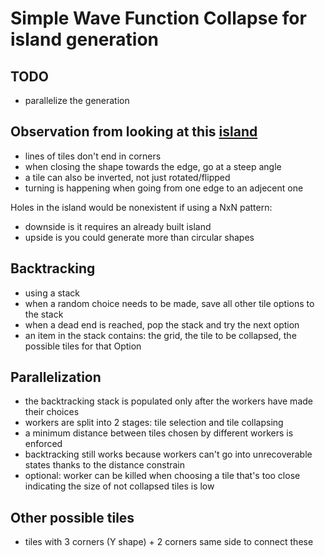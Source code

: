 # Simple Wave Function Collapse for island generation

## TODO
- parallelize the generation

## Observation from looking at this [island](https://i.redd.it/uw9w6jiwjx231.png)

- lines of tiles don't end in corners
- when closing the shape towards the edge, go at a steep angle
- a tile can also be inverted, not just rotated/flipped
- turning is happening when going from one edge to an adjecent one

Holes in the island would be nonexistent if using a NxN pattern:
- downside is it requires an already built island
- upside is you could generate more than circular shapes

## Backtracking
- using a stack
- when a random choice needs to be made, save all other tile options to the stack
- when a dead end is reached, pop the stack and try the next option
- an item in the stack contains: the grid, the tile to be collapsed, the possible tiles for that Option

## Parallelization
- the backtracking stack is populated only after the workers have made their choices
- workers are split into 2 stages: tile selection and tile collapsing
- a minimum distance between tiles chosen by different workers is enforced
- backtracking still works because workers can't go into unrecoverable states thanks to the distance constrain
- optional: worker can be killed when choosing a tile that's too close indicating the size of not collapsed tiles is low

## Other possible tiles
- tiles with 3 corners (Y shape) + 2 corners same side to connect these